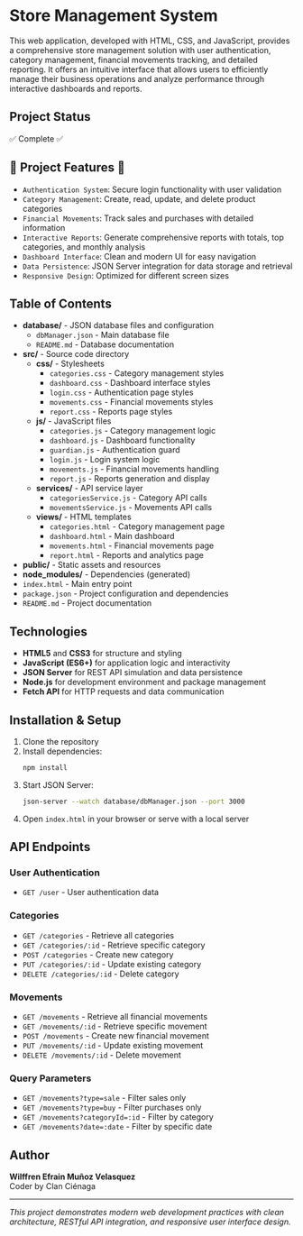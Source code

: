 # **Store Management System**

This web application, developed with HTML, CSS, and JavaScript, provides a comprehensive store management solution with user authentication, category management, financial movements tracking, and detailed reporting. It offers an intuitive interface that allows users to efficiently manage their business operations and analyze performance through interactive dashboards and reports.

## **Project Status**
✅ Complete ✅

## **🔨 Project Features 🔨**

* `Authentication System`: Secure login functionality with user validation
* `Category Management`: Create, read, update, and delete product categories
* `Financial Movements`: Track sales and purchases with detailed information
* `Interactive Reports`: Generate comprehensive reports with totals, top categories, and monthly analysis
* `Dashboard Interface`: Clean and modern UI for easy navigation
* `Data Persistence`: JSON Server integration for data storage and retrieval
* `Responsive Design`: Optimized for different screen sizes

## **Table of Contents**

* **database/** - JSON database files and configuration
  * `dbManager.json` - Main database file
  * `README.md` - Database documentation
* **src/** - Source code directory
  * **css/** - Stylesheets
    * `categories.css` - Category management styles
    * `dashboard.css` - Dashboard interface styles
    * `login.css` - Authentication page styles
    * `movements.css` - Financial movements styles
    * `report.css` - Reports page styles
  * **js/** - JavaScript files
    * `categories.js` - Category management logic
    * `dashboard.js` - Dashboard functionality
    * `guardian.js` - Authentication guard
    * `login.js` - Login system logic
    * `movements.js` - Financial movements handling
    * `report.js` - Reports generation and display
  * **services/** - API service layer
    * `categoriesService.js` - Category API calls
    * `movementsService.js` - Movements API calls
  * **views/** - HTML templates
    * `categories.html` - Category management page
    * `dashboard.html` - Main dashboard
    * `movements.html` - Financial movements page
    * `report.html` - Reports and analytics page
* **public/** - Static assets and resources
* **node_modules/** - Dependencies (generated)
* `index.html` - Main entry point
* `package.json` - Project configuration and dependencies
* `README.md` - Project documentation

## **Technologies**

* **HTML5** and **CSS3** for structure and styling
* **JavaScript (ES6+)** for application logic and interactivity
* **JSON Server** for REST API simulation and data persistence
* **Node.js** for development environment and package management
* **Fetch API** for HTTP requests and data communication

## **Installation & Setup**

1. Clone the repository
2. Install dependencies:
   ```bash
   npm install
   ```
3. Start JSON Server:
   ```bash
   json-server --watch database/dbManager.json --port 3000
   ```
4. Open `index.html` in your browser or serve with a local server

## **API Endpoints**

### **User Authentication**
* `GET /user` - User authentication data

### **Categories**
* `GET /categories` - Retrieve all categories
* `GET /categories/:id` - Retrieve specific category
* `POST /categories` - Create new category
* `PUT /categories/:id` - Update existing category
* `DELETE /categories/:id` - Delete category

### **Movements**
* `GET /movements` - Retrieve all financial movements
* `GET /movements/:id` - Retrieve specific movement
* `POST /movements` - Create new financial movement
* `PUT /movements/:id` - Update existing movement
* `DELETE /movements/:id` - Delete movement

### **Query Parameters**
* `GET /movements?type=sale` - Filter sales only
* `GET /movements?type=buy` - Filter purchases only
* `GET /movements?categoryId=:id` - Filter by category
* `GET /movements?date=:date` - Filter by specific date

## **Author**

**Wilffren Efrain Muñoz Velasquez**  
Coder by Clan Ciénaga

---

*This project demonstrates modern web development practices with clean architecture, RESTful API integration, and responsive user interface design.*